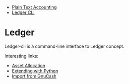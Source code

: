 
- [Plain Text Accounting](http://plaintextaccounting.org/)
- [Ledger CLI](http://ledger-cli.org/)

# Ledger

Ledger-cli is a command-line interface to Ledger concept.

Interesting links:

- [Asset Allocation](https://www.ledger-cli.org/3.0/doc/ledger3.html#Asset-Allocation)
- [Extending with Python](https://www.ledger-cli.org/3.0/doc/ledger3.html#Extending-with-Python)
- [Import from GnuCash](https://github.com/MatzeB/pygnucash)